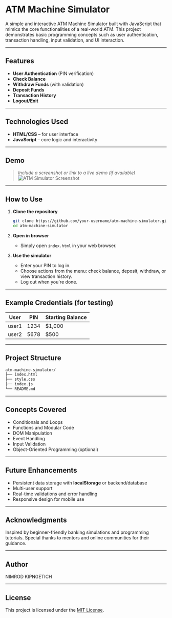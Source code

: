 
#  ATM Machine Simulator

A simple and interactive ATM Machine Simulator built with JavaScript that mimics the core functionalities of a real-world ATM. This project demonstrates basic programming concepts such as user authentication, transaction handling, input validation, and UI interaction.

---

##  Features

-  **User Authentication** (PIN verification)  
-  **Check Balance**  
-  **Withdraw Funds** (with validation)  
-  **Deposit Funds**  
-  **Transaction History**  
-  **Logout/Exit**

---

##  Technologies Used

- **HTML/CSS** – for user interface  
- **JavaScript** – core logic and interactivity

---

##  Demo

> *Include a screenshot or link to a live demo (if available)*  
![ATM Simulator Screenshot](./screenshot.png)

---

##  How to Use

1. **Clone the repository**
   ```bash
   git clone https://github.com/your-username/atm-machine-simulator.git
   cd atm-machine-simulator
   ```

2. **Open in browser**
   - Simply open `index.html` in your web browser.

3. **Use the simulator**
   - Enter your PIN to log in.
   - Choose actions from the menu: check balance, deposit, withdraw, or view transaction history.
   - Log out when you're done.

---

##  Example Credentials (for testing)

| User       | PIN    | Starting Balance |
|------------|--------|------------------|
| user1      | 1234   | $1,000           |
| user2      | 5678   | $500             |

---

##  Project Structure

```bash
atm-machine-simulator/
├── index.html
├── style.css
├── index.js
└── README.md
```

---

##  Concepts Covered

- Conditionals and Loops  
- Functions and Modular Code  
- DOM Manipulation  
- Event Handling  
- Input Validation  
- Object-Oriented Programming (optional)

---

##  Future Enhancements

- Persistent data storage with **localStorage** or backend/database  
- Multi-user support  
- Real-time validations and error handling  
- Responsive design for mobile use

---

##  Acknowledgments

Inspired by beginner-friendly banking simulations and programming tutorials. Special thanks to mentors and online communities for their guidance.

---

## Author
NIMROD KIPNGETICH

---

##  License

This project is licensed under the [MIT License](LICENSE).